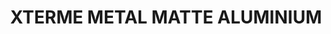 ---
layout: product
title: "XTERME METAL MATTE ALUMINIUM"
price: "750" 
desc: "Enamel Metalizer 35mL"
img_path: "/assets/img/AK-488.webp"
brand: "AK "
available: false
special_offer: false
new: false
soon: false
cat: "020000"
subcat: "020200"
subsubcat: "020205"
sifra: "AK-488"
popular: false
spec: false
---